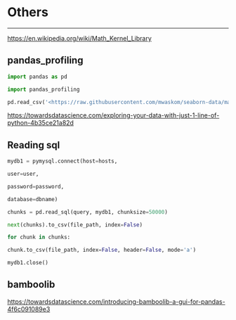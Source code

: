 # Others

---

<https://en.wikipedia.org/wiki/Math_Kernel_Library>

## pandas_profiling

```python
import pandas as pd

import pandas_profiling

pd.read_csv('<https://raw.githubusercontent.com/mwaskom/seaborn-data/master/planets.csv').profile_report()>
```

<https://towardsdatascience.com/exploring-your-data-with-just-1-line-of-python-4b35ce21a82d>

## Reading sql

```python
mydb1 = pymysql.connect(host=hosts,

user=user,

password=password,

database=dbname)

chunks = pd.read_sql(query, mydb1, chunksize=50000)

next(chunks).to_csv(file_path, index=False)

for chunk in chunks:

chunk.to_csv(file_path, index=False, header=False, mode='a')

mydb1.close()
```

## bamboolib

<https://towardsdatascience.com/introducing-bamboolib-a-gui-for-pandas-4f6c091089e3>
